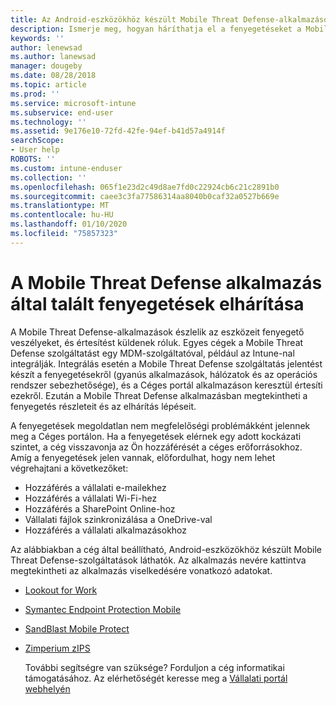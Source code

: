 ```yaml
---
title: Az Android-eszközökhöz készült Mobile Threat Defense-alkalmazások által talált biztonsági vagy alkalmazásfenyegetés feloldása
description: Ismerje meg, hogyan háríthatja el a fenyegetéseket a Mobile Threat Defense alkalmazással Android-eszközökön.
keywords: ''
author: lenewsad
ms.author: lanewsad
manager: dougeby
ms.date: 08/28/2018
ms.topic: article
ms.prod: ''
ms.service: microsoft-intune
ms.subservice: end-user
ms.technology: ''
ms.assetid: 9e176e10-72fd-42fe-94ef-b41d57a4914f
searchScope:
- User help
ROBOTS: ''
ms.custom: intune-enduser
ms.collection: ''
ms.openlocfilehash: 065f1e23d2c49d8ae7fd0c22924cb6c21c2891b0
ms.sourcegitcommit: caee3c3fa77586314aa8040b0caf32a0527b669e
ms.translationtype: MT
ms.contentlocale: hu-HU
ms.lasthandoff: 01/10/2020
ms.locfileid: "75857323"
---
```

# <a name="resolve-a-threat-found-by-a-mobile-threat-defense-app"></a>A Mobile Threat Defense alkalmazás által talált fenyegetések elhárítása

A Mobile Threat Defense-alkalmazások észlelik az eszközeit fenyegető veszélyeket, és értesítést küldenek róluk. Egyes cégek a Mobile Threat Defense szolgáltatást egy MDM-szolgáltatóval, például az Intune-nal integrálják. Integrálás esetén a Mobile Threat Defense szolgáltatás jelentést készít a fenyegetésekről (gyanús alkalmazások, hálózatok és az operációs rendszer sebezhetősége), és a Céges portál alkalmazáson keresztül értesíti ezekről. Ezután a Mobile Threat Defense alkalmazásban megtekintheti a fenyegetés részleteit és az elhárítás lépéseit.

A fenyegetések megoldatlan nem megfelelőségi problémákként jelennek meg a Céges portálon. Ha a fenyegetések elérnek egy adott kockázati szintet, a cég visszavonja az Ön hozzáférését a céges erőforrásokhoz. Amíg a fenyegetések jelen vannak, előfordulhat, hogy nem lehet végrehajtani a következőket:  

* Hozzáférés a vállalati e-mailekhez
* Hozzáférés a vállalati Wi-Fi-hez
* Hozzáférés a SharePoint Online-hoz
* Vállalati fájlok szinkronizálása a OneDrive-val
* Hozzáférés a vállalati alkalmazásokhoz

Az alábbiakban a cég által beállítható, Android-eszközökhöz készült Mobile Threat Defense-szolgáltatások láthatók. Az alkalmazás nevére kattintva megtekintheti az alkalmazás viselkedésére vonatkozó adatokat.  

* [Lookout for Work](you-need-to-resolve-a-threat-found-by-lookout-for-work-android.md)
* [Symantec Endpoint Protection Mobile](you-need-to-resolve-a-threat-found-by-skycure-android.md)
* [SandBlast Mobile Protect](you-need-to-resolve-a-threat-found-by-checkpoint-android.md)
* [Zimperium zIPS](you-need-to-resolve-a-threat-found-by-zips-android.md)  

  További segítségre van szüksége? Forduljon a cég informatikai támogatásához. Az elérhetőségét keresse meg a [Vállalati portál webhelyén](https://go.microsoft.com/fwlink/?linkid=2010980)  


